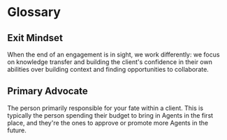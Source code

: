 # Glossary

## Exit Mindset

When the end of an engagement is in sight, we work differently: we focus on knowledge transfer and building the client's confidence in their own abilities over building context and finding opportunities to collaborate.

## Primary Advocate

The person primarily responsible for your fate within a client. This is typically the person spending their budget to bring in Agents in the first place, and they're the ones to approve or promote more Agents in the future.
